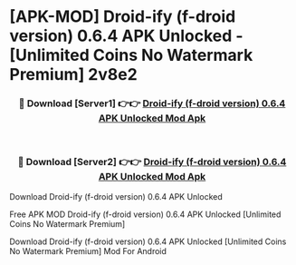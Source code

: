 # [APK-MOD] Droid-ify (f-droid version) 0.6.4 APK Unlocked - [Unlimited Coins No Watermark Premium] 2v8e2



<div align="center">
<h3>🔴 Download [Server1] 👉👉 <a href="https://momento.my/?title=Droid-ify_(f-droid_version)_0.6.4_APK_Unlocked">Droid-ify (f-droid version) 0.6.4 APK Unlocked Mod Apk</a></h3><br>

<h3>🔴 Download [Server2] 👉👉 <a href="https://momento.my/?title=Droid-ify_(f-droid_version)_0.6.4_APK_Unlocked">Droid-ify (f-droid version) 0.6.4 APK Unlocked Mod Apk</a></h3>
</div>



Download Droid-ify (f-droid version) 0.6.4 APK Unlocked 

Free APK MOD Droid-ify (f-droid version) 0.6.4 APK Unlocked [Unlimited Coins No Watermark Premium]

Download Droid-ify (f-droid version) 0.6.4 APK Unlocked [Unlimited Coins No Watermark Premium] Mod For Android
